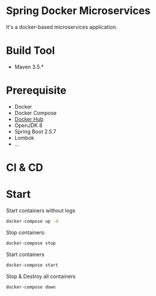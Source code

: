 # Spring Docker Microservices

It's a docker-based microservices application.

# Build Tool

- Maven 3.5.*

# Prerequisite
- Docker
- Docker Compose
- [Docker Hub](https://hub.docker.com/) 
- OpenJDK 8
- Spring Boot 2.5.7
- Lombok
- ...

# CI & CD

# Start

Start containers without logs
```sh
docker-compose up -d
```

Stop containers:
```sh
docker-compose stop
```

Start containers
```sh
docker-compose start
```

Stop & Destroy all containers
```sh
docker-compose down
```